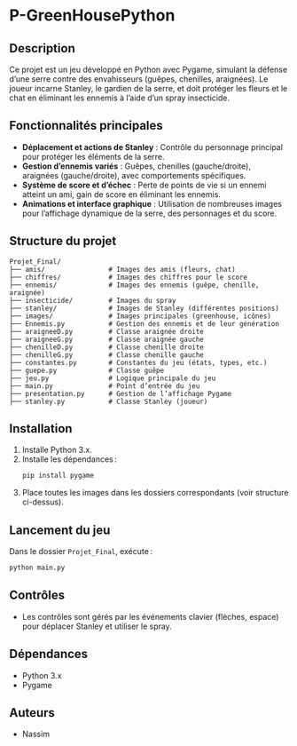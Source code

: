 # P-GreenHousePython

## Description

Ce projet est un jeu développé en Python avec Pygame, simulant la défense d’une serre contre des envahisseurs (guêpes, chenilles, araignées). Le joueur incarne Stanley, le gardien de la serre, et doit protéger les fleurs et le chat en éliminant les ennemis à l’aide d’un spray insecticide.

## Fonctionnalités principales

- **Déplacement et actions de Stanley** : Contrôle du personnage principal pour protéger les éléments de la serre.
- **Gestion d’ennemis variés** : Guêpes, chenilles (gauche/droite), araignées (gauche/droite), avec comportements spécifiques.
- **Système de score et d’échec** : Perte de points de vie si un ennemi atteint un ami, gain de score en éliminant les ennemis.
- **Animations et interface graphique** : Utilisation de nombreuses images pour l’affichage dynamique de la serre, des personnages et du score.

## Structure du projet

```
Projet_Final/
├── amis/                # Images des amis (fleurs, chat)
├── chiffres/            # Images des chiffres pour le score
├── ennemis/             # Images des ennemis (guêpe, chenille, araignée)
├── insecticide/         # Images du spray
├── stanley/             # Images de Stanley (différentes positions)
├── images/              # Images principales (greenhouse, icônes)
├── Ennemis.py           # Gestion des ennemis et de leur génération
├── araigneeD.py         # Classe araignée droite
├── araigneeG.py         # Classe araignée gauche
├── chenilleD.py         # Classe chenille droite
├── chenilleG.py         # Classe chenille gauche
├── constantes.py        # Constantes du jeu (états, types, etc.)
├── guepe.py             # Classe guêpe
├── jeu.py               # Logique principale du jeu
├── main.py              # Point d’entrée du jeu
├── presentation.py      # Gestion de l’affichage Pygame
├── stanley.py           # Classe Stanley (joueur)
```

## Installation

1. Installe Python 3.x.
2. Installe les dépendances :
   ```bash
   pip install pygame
   ```
3. Place toutes les images dans les dossiers correspondants (voir structure ci-dessus).

## Lancement du jeu

Dans le dossier `Projet_Final`, exécute :
```bash
python main.py
```

## Contrôles

- Les contrôles sont gérés par les événements clavier (flèches, espace) pour déplacer Stanley et utiliser le spray.

## Dépendances

- Python 3.x
- Pygame

## Auteurs

- Nassim
